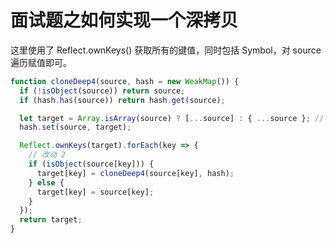 # 面试题之如何实现一个深拷贝

这里使用了 Reflect.ownKeys() 获取所有的键值，同时包括 Symbol，对 source 遍历赋值即可。

```js
function cloneDeep4(source, hash = new WeakMap()) {
  if (!isObject(source)) return source;
  if (hash.has(source)) return hash.get(source);

  let target = Array.isArray(source) ? [...source] : { ...source }; // 改动 1
  hash.set(source, target);

  Reflect.ownKeys(target).forEach(key => {
    // 改动 2
    if (isObject(source[key])) {
      target[key] = cloneDeep4(source[key], hash);
    } else {
      target[key] = source[key];
    }
  });
  return target;
}
```
